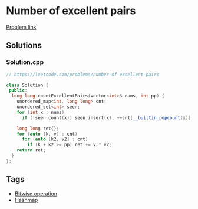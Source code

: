 # Number of excellent pairs

[Problem link](https://leetcode.com/problems/number-of-excellent-pairs)

## Solutions


### Solution.cpp
```cpp
// https://leetcode.com/problems/number-of-excellent-pairs

class Solution {
 public:
  long long countExcellentPairs(vector<int>& nums, int pp) {
    unordered_map<int, long long> cnt;
    unordered_set<int> seen;
    for (int x : nums)
      if (!seen.count(x)) seen.insert(x), ++cnt[__builtin_popcount(x)];

    long long ret{};
    for (auto [k, v] : cnt)
      for (auto [k2, v2] : cnt)
        if (k + k2 >= pp) ret += v * v2;
    return ret;
  }
};
```
## Tags

* [Bitwise operation](/Collections/bitwise-operation.md#bitwise-operation)
* [Hashmap](/Collections/hashmap.md#hashmap)
